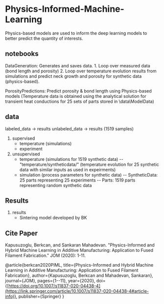 # Physics-Informed-Machine-Learning
Physics-based models are used to inform the deep learning models to better predict the quantity of interests.

## notebooks
DataGeneration: Generates and saves data.
	1. Loop over measured data (bond length and porosity)
	2. Loop over temperature evolution results from simulations and predict neck growth and porosity for synthetic data (physics-based).

PorosityPredictions: Predict porosity & bond length using Physics-based models (Temperature data is obtained using the analytical solution for transient heat conductions for 25 sets of parts stored in \data\ModelData)


## data
labeled_data -> results
unlabeled_data -> results (1519 samples)


1. supervised
	- temperature (simulations)
	- experiment
2. unsupervised
	- temperature (simulations for 1519 synthetic data)
		-- "temperature/syntheticdata/" (temperature evolution for 25 synthetic data with similar inputs as used in expeirments)
	- simulation (process parameters for synthetic data)
		-- SyntheticData: 25 parts representing 25 experiments
		-- Parts: 1519 parts representing random synthetic data
		
## Results
1. results
	- Sintering model developed by BK


## Cite Paper
Kapusuzoglu, Berkcan, and Sankaran Mahadevan. "Physics-Informed and Hybrid Machine Learning in Additive Manufacturing: Application to Fused Filament Fabrication." JOM (2020): 1-11.

@article{berkcan2020PIML,
  title={Physics-Informed and Hybrid Machine Learning in Additive Manufacturing: Application to Fused Filament Fabrication},
  author={Kapusuzoglu, Berkcan and Mahadevan, Sankaran},
  journal={JOM},
  pages={1--11},
  year={2020},
  doi={[https://doi.org/10.1007/s11837-020-04438-4](https://link.springer.com/article/10.1007/s11837-020-04438-4#article-info)},
  publisher={Springer}
}
